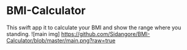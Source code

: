 # BMI-Calculator
This swift app it to calculate your BMI and show the range where you standing.
![main img] https://github.com/Sidangore/BMI-Calculator/blob/master/main.png?raw=true
